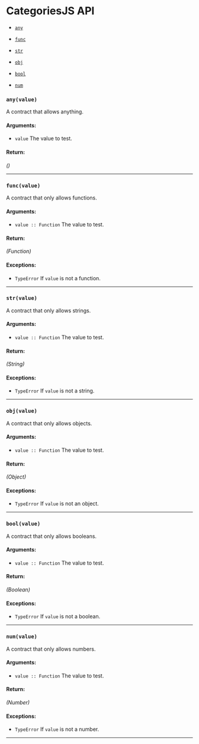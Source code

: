 
# CategoriesJS API

- [`any`](#any)

- [`func`](#func)

- [`str`](#str)

- [`obj`](#obj)

- [`bool`](#bool)

- [`num`](#num)

### <a id="any"></a> `any(value)`

A contract that allows anything.

#### Arguments:

- `value` The value to test.

#### Return:

*()* 

- - -

### <a id="func"></a> `func(value)`

A contract that only allows functions.

#### Arguments:

- `value :: Function` The value to test.

#### Return:

*(Function)* 

#### Exceptions:

- `TypeError` If `value` is not a function.

- - -

### <a id="str"></a> `str(value)`

A contract that only allows strings.

#### Arguments:

- `value :: Function` The value to test.

#### Return:

*(String)* 

#### Exceptions:

- `TypeError` If `value` is not a string.

- - -

### <a id="obj"></a> `obj(value)`

A contract that only allows objects.

#### Arguments:

- `value :: Function` The value to test.

#### Return:

*(Object)* 

#### Exceptions:

- `TypeError` If `value` is not an object.

- - -

### <a id="bool"></a> `bool(value)`

A contract that only allows booleans.

#### Arguments:

- `value :: Function` The value to test.

#### Return:

*(Boolean)* 

#### Exceptions:

- `TypeError` If `value` is not a boolean.

- - -

### <a id="num"></a> `num(value)`

A contract that only allows numbers.

#### Arguments:

- `value :: Function` The value to test.

#### Return:

*(Number)* 

#### Exceptions:

- `TypeError` If `value` is not a number.

- - -

